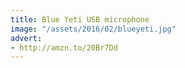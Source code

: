 ```yaml
---
title: Blue Yeti USB microphone
image: "/assets/2016/02/blueyeti.jpg"
advert:
- http://amzn.to/20Br7Dd
---
```


